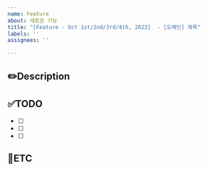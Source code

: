 ```yaml
---
name: Feature
about: 새로운 기능
title: "[Feature - Oct 1st/2nd/3rd/4th, 2023]  - [도메인] 제목"
labels: ''
assignees: ''

---
```


✏️Description
-
<!--작업사항을 입력해주세요-->

✅TODO
-
- [ ] <!--todo-->
- [ ] <!--todo-->
- [ ] <!--todo-->

🐾ETC
-
